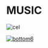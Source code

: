 # MUSIC

![cel](https://github.com/KAMBLACK66/music/assets/93850511/2079c72e-3690-45ad-af4f-dd3381dde22e)

[![bottom6](https://github.com/KAMBLACK66/music/assets/93850511/4329f966-4a57-4627-933f-73e6509d0b5b)](https://kamblack66.github.io/music/)
